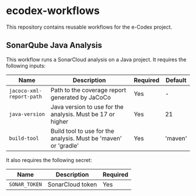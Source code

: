 # ecodex-workflows

This repository contains reusable workflows for the e-Codex project.

## SonarQube Java Analysis

This workflow runs a SonarCloud analysis on a Java project. It requires the following inputs:

| Name                     | Description                                                     | Required | Default |
| ------------------------ | --------------------------------------------------------------- | -------- | ------- |
| `jacoco-xml-report-path` | Path to the coverage report generated by JaCoCo                 | Yes      | -       |
| `java-version`           | Java version to use for the analysis. Must be 17 or higher      | Yes      | 21      |
| `build-tool`             | Build tool to use for the analysis. Must be 'maven' or 'gradle' | Yes      | 'maven' |

It also requires the following secret:

| Name          | Description      | Required |
| ------------- | ---------------- | -------- |
| `SONAR_TOKEN` | SonarCloud token | Yes      |